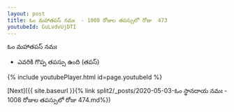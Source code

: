 ```yaml
---
layout: post
title: ఓం మహాతపస్ నమః  - 1008 రోజుల తపస్సులో రోజు  473
youtubeId: GuLvdvUjDTI
---
```

 
 
 ఓం మహాతపస్ నమః  
 
 -  ఎవరికి గొప్ప తపస్సు ఉంది (తపస్) 
 
  
 
  
 
 
 
 
 
 


{% include youtubePlayer.html id=page.youtubeId %}
 
[Next]({{ site.baseurl }}{% link  split2/_posts/2020-05-03-ఓం స్థానదాయ నమః  - 1008 రోజుల తపస్సులో రోజు  474.md%})
 
